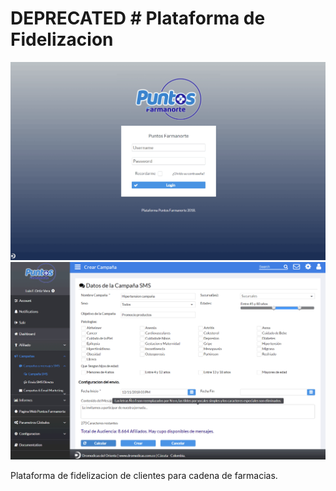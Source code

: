 # DEPRECATED # Plataforma de Fidelizacion 
<p align="center">
	<p align="center">
  		<img style="with:80%" src="https://github.com/lfernandortiz/fidelizacionclientes/blob/master/web/resources/assets/LoginPF.png">
		<img style="with:80%" src="https://github.com/lfernandortiz/fidelizacionclientes/blob/master/web/resources/assets/SMSPF.png">
	</p>
</p>

Plataforma de fidelizacion de clientes para cadena de farmacias. 




